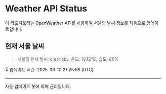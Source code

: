 
# Weather API Status

이 리포지토리는 OpenWeather API를 사용하여 서울의 날씨 정보를 자동으로 업데이트합니다.

## 현재 서울 날씨
> 서울의 현재 날씨: clear sky, 온도: 19.12°C, 습도: 86%

⏳ 업데이트 시간: 2025-09-10 21:25:08 (UTC)

---
자동 업데이트 봇에 의해 관리됩니다.
